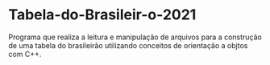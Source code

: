 # Tabela-do-Brasileir-o-2021
Programa que realiza a leitura e manipulação de arquivos para a construção de uma tabela do brasileirão utilizando conceitos de orientação a objtos com C++. 
